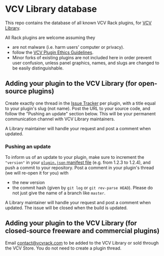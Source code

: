 # VCV Library database

This repo contains the database of all known VCV Rack plugins, for [VCV Library](https://library.vcvrack.com/).

All Rack plugins are welcome assuming they
- are not malware (i.e. harm users' computer or privacy).
- follow the [VCV Plugin Ethics Guidelines](https://vcvrack.com/manual/PluginLicensing.html#vcv-plugin-ethics-guidelines).
- Minor forks of existing plugins are not included here in order prevent user confusion, unless panel graphics, names, and slugs are changed to be easily distinguishable.


## Adding your plugin to the VCV Library (for open-source plugins)

Create exactly one thread in the [Issue Tracker](https://github.com/VCVRack/library/issues) per plugin, with a title equal to your plugin's slug (not name).
Post the URL to your source code, and follow the "Pushing an update" section below.
This will be your permanent communication channel with VCV Library maintainers.

A Library maintainer will handle your request and post a comment when updated.


### Pushing an update

To inform us of an update to your plugin, make sure to increment the `"version"` in your [`plugin.json` manifest file](https://vcvrack.com/manual/Manifest.html) (e.g. from 1.2.3 to 1.2.4), and push a commit to your repository.
Post a comment in your plugin's thread (we will re-open it for you) with
- the new version
- the commit hash (given by `git log` or `git rev-parse HEAD`). Please do not just give the name of a branch like `master`.

A Library maintainer will handle your request and post a comment when updated.
The issue will be closed when the build is updated.


## Adding your plugin to the VCV Library (for closed-source freeware and commercial plugins)

Email contact@vcvrack.com to be added to the VCV Library or sold through the VCV Store.
You do not need to create a plugin thread.

